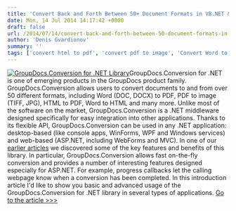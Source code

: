 ```yaml
---
title: 'Convert Back and Forth Between 50+ Document Formats in VB.NET &amp; C#: Word to PDF, PDF to Image, HTML to PDF and More'
date: Mon, 14 Jul 2014 14:17:42 +0000
draft: false
url: /2014/07/14/convert-back-and-forth-between-50-document-formats-in-vb-net-c-sharp-word-to-pdf-to-image-html-to-pdf/
author: 'Denis Gvardionov'
summary: ''
tags: ['convert html to pdf', 'convert pdf to image', 'Convert Word to PDF', 'doc to pdf', 'docx to pdf', 'GroupDocs Conversion', 'GroupDocs Conversion for .NET', 'html to pdf', 'zArchive']
---
```


[![GroupDocs.Conversion for .NET Library](https://blog.groupdocs.com/wp-content/uploads/sites/4/2014/10/GD_CNV_NETIcon_114.png)](http://groupdocs.com/dot-net/document-conversion-library)GroupDocs.Conversion for .NET is one of emerging products in the GroupDocs product family. GroupDocs.Conversion allows users to convert documents to and from over 50 different formats, including Word (DOC, DOCX) to PDF, PDF to image (TIFF, JPG), HTML to PDF, Word to HTML and many more. Unlike most of the software on the market, GroupDocs.Conversion is a .NET middleware designed specifically for easy integration into other applications. Thanks to its flexible API, GroupDocs.Conversion can be used in any .NET application: desktop-based (like console apps, WinForms, WPF and Windows services) and web-based (ASP.NET, including WebForms and MVC). In one of our [earlier articles](https://blog.groupdocs.com/groupdocs-conversion-for-dot-net-library-convert-in-c-sharp-vb-net-word-doc-to-pdf-to-image-and-more) we discovered some of the key features and benefits of this library. In particular, GroupDocs.Conversion allows fast on-the-fly conversion and provides a number of interesting features designed especially for ASP.NET. For example, progress callbacks let the calling webpage know when a conversion has been completed. In this introduction article I'd like to show you basic and advanced usage of the GroupDocs.Conversion for .NET library in several types of applications. [Go to the article >>>](https://docs.groupdocs.com/conversion/net/)




